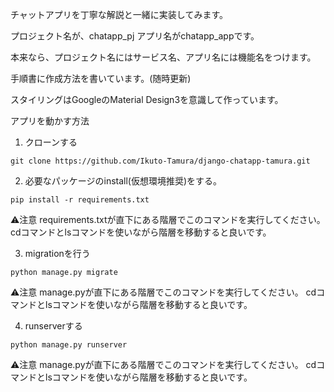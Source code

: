 チャットアプリを丁寧な解説と一緒に実装してみます。

プロジェクト名が、chatapp_pj
アプリ名がchatapp_appです。

本来なら、プロジェクト名にはサービス名、アプリ名には機能名をつけます。

手順書に作成方法を書いています。(随時更新)

スタイリングはGoogleのMaterial Design3を意識して作っています。

アプリを動かす方法

1. クローンする
```
git clone https://github.com/Ikuto-Tamura/django-chatapp-tamura.git
```

2. 必要なパッケージのinstall(仮想環境推奨)をする。
```
pip install -r requirements.txt
```
⚠️注意 requirements.txtが直下にある階層でこのコマンドを実行してください。
cdコマンドとlsコマンドを使いながら階層を移動すると良いです。

3.  migrationを行う

```
python manage.py migrate
```

⚠️注意 manage.pyが直下にある階層でこのコマンドを実行してください。
cdコマンドとlsコマンドを使いながら階層を移動すると良いです。

4.  runserverする

```
python manage.py runserver
```

⚠️注意 manage.pyが直下にある階層でこのコマンドを実行してください。
cdコマンドとlsコマンドを使いながら階層を移動すると良いです。